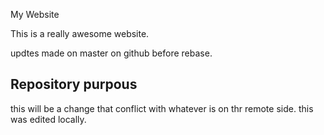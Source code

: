My Website

This is a really awesome website.

updtes made on master on github before rebase.

## Repository purpous

this will be a change that conflict
with whatever is on thr remote side.
this was edited locally.
